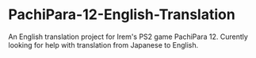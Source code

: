 # PachiPara-12-English-Translation
An English translation project for Irem's PS2 game PachiPara 12.
Curently looking for help with translation from Japanese to English.
